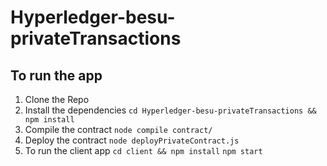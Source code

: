 # Hyperledger-besu-privateTransactions
## To run the app
1. Clone the Repo
2. Install the dependencies 
```cd Hyperledger-besu-privateTransactions && npm install```
3. Compile the contract 
```node compile contract/```
4. Deploy the contract 
```node deployPrivateContract.js```
5. To run the client app
```cd client && npm install```
```npm start```
